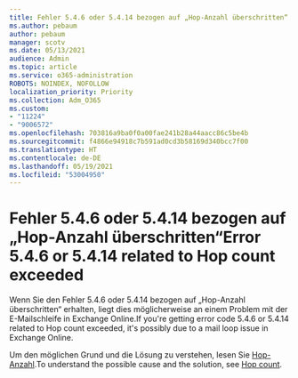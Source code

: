 ```yaml
---
title: Fehler 5.4.6 oder 5.4.14 bezogen auf „Hop-Anzahl überschritten“
ms.author: pebaum
author: pebaum
manager: scotv
ms.date: 05/13/2021
audience: Admin
ms.topic: article
ms.service: o365-administration
ROBOTS: NOINDEX, NOFOLLOW
localization_priority: Priority
ms.collection: Adm_O365
ms.custom:
- "11224"
- "9006572"
ms.openlocfilehash: 703816a9ba0f0a00fae241b28a44aacc86c5be4b
ms.sourcegitcommit: f4866e94918c7b591ad0cd3b58169d340bcc7f00
ms.translationtype: HT
ms.contentlocale: de-DE
ms.lasthandoff: 05/19/2021
ms.locfileid: "53004950"
---
```

# <a name="error-546-or-5414-related-to-hop-count-exceeded"></a><span data-ttu-id="fcbd8-102">Fehler 5.4.6 oder 5.4.14 bezogen auf „Hop-Anzahl überschritten“</span><span class="sxs-lookup"><span data-stu-id="fcbd8-102">Error 5.4.6 or 5.4.14 related to Hop count exceeded</span></span>

<span data-ttu-id="fcbd8-103">Wenn Sie den Fehler 5.4.6 oder 5.4.14 bezogen auf „Hop-Anzahl überschritten“ erhalten, liegt dies möglicherweise an einem Problem mit der E-Mailschleife in Exchange Online.</span><span class="sxs-lookup"><span data-stu-id="fcbd8-103">If you're getting error code 5.4.6 or 5.4.14 related to Hop count exceeded, it's possibly due to a mail loop issue in Exchange Online.</span></span>

<span data-ttu-id="fcbd8-104">Um den möglichen Grund und die Lösung zu verstehen, lesen Sie [Hop-Anzahl](/exchange/mail-flow-best-practices/non-delivery-reports-in-exchange-online/fix-error-code-5-4-6-through-5-4-20-in-exchange-online).</span><span class="sxs-lookup"><span data-stu-id="fcbd8-104">To understand the possible cause and the solution, see [Hop count](/exchange/mail-flow-best-practices/non-delivery-reports-in-exchange-online/fix-error-code-5-4-6-through-5-4-20-in-exchange-online).</span></span>